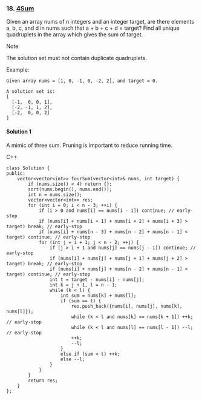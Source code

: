 ### 18\. [4Sum](https://leetcode.com/problems/4sum/)

Given an array nums of n integers and an integer target, are there elements a, b, c, and d in nums such that a + b + c + d = target? Find all unique quadruplets in the array which gives the sum of target.

Note:

The solution set must not contain duplicate quadruplets.

Example:
```
Given array nums = [1, 0, -1, 0, -2, 2], and target = 0.

A solution set is:
[
  [-1,  0, 0, 1],
  [-2, -1, 1, 2],
  [-2,  0, 0, 2]
]
```

#### Solution 1

A mimic of three sum. Pruning is important to reduce running time.

C++

```
class Solution {
public:
    vector<vector<int>> fourSum(vector<int>& nums, int target) {
        if (nums.size() < 4) return {};
        sort(nums.begin(), nums.end());
        int n = nums.size();
        vector<vector<int>> res;
        for (int i = 0; i < n - 3; ++i) {
            if (i > 0 and nums[i] == nums[i - 1]) continue; // early-stop
            if (nums[i] + nums[i + 1] + nums[i + 2] + nums[i + 3] > target) break; // early-stop
            if (nums[i] + nums[n - 3] + nums[n - 2] + nums[n - 1] < target) continue; // early-stop
            for (int j = i + 1; j < n - 2; ++j) {
                if (j > i + 1 and nums[j] == nums[j - 1]) continue; // early-stop
                if (nums[i] + nums[j] + nums[j + 1] + nums[j + 2] > target) break; // early-stop
                if (nums[i] + nums[j] + nums[n - 2] + nums[n - 1] < target) continue; // early-stop
                int t = target - nums[i] - nums[j];
                int k = j + 1, l = n - 1;
                while (k < l) {
                    int sum = nums[k] + nums[l];
                    if (sum == t) {
                        res.push_back({nums[i], nums[j], nums[k], nums[l]});
                        while (k < l and nums[k] == nums[k + 1]) ++k; // early-stop
                        while (k < l and nums[l] == nums[l - 1]) --l; // early-stop
                        ++k;
                        --l;
                    }
                    else if (sum < t) ++k;
                    else --l;
                }
            }
        }
        return res;
    }
};
```

